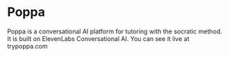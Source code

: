 # Poppa

Poppa is a conversational AI platform for tutoring with the socratic method. 
It is built on ElevenLabs Conversational AI. 
You can see it live at trypoppa.com